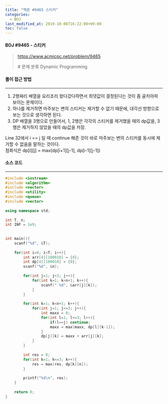 ```yaml
---
title: "백준 #9465 스티커"
categories: 
  - BOJ
last_modified_at: 2019-10-06T16:22:00+09:00
toc: false
---
```


#### BOJ #9465 - 스티커

> https://www.acmicpc.net/problem/9465
>
> \# 문제 분류
> Dynamic Programming



#### 풀이 접근 방법 

---

1. 2행짜리 배열을 요리조리 왔다갔다하면서 최댓값이 결정된다는 것이 좀 골치아파 보이는 문제이다.
2. 하나를 제거하면 마주보는 변의 스티커는 제거할 수 없기 때문에, 대각선 방향으로 보는 것으로 생각하면 된다.
3. DP 배열을 3행으로 만들어서, 1, 2행은 각각의 스티커를 제거했을 때의 dp값을, 3행은 제거하지 않았을 때의 dp값을 저장.

Line 32에서 i == j 일 때 continue 해준 것이 바로 마주보는 변의 스티커를 동시에 제거할 수 없음을 말하는 것이다.<br>점화식은 dp\[i][j] = max(dp\[i+1][j-1], dp\[i-1][j-1])



#### 소스 코드

---

``` c++
#include <iostream>
#include <algorithm>
#include <vector>
#include <utility>
#include <queue>
#include <vector>
 
using namespace std;
 
int T, n;
int INF = 1e9;
 
 
int main(){
    scanf("%d", &T);
 
    for(int i=0; i<T; i++){
        int arr[4][100010] = {0};
        int dp[4][100010] = {0};
        scanf("%d", &n);
 
        for(int j=1; j<3; j++){
            for(int k=1; k<n+1; k++){
                scanf(" %d", &arr[j][k]);
            }
        }
 
        for(int k=1; k<n+1; k++){
            for(int j=1; j<=3; j++){
                int maxx = 0;
                for(int l=1; l<=3; l++){
                    if(l==j) continue;
                    maxx = max(maxx, dp[l][k-1]);
                }
                dp[j][k] = maxx + arr[j][k];
            }
        }
 
        int res = 0;
        for(int k=1; k<=3; k++){
            res = max(res, dp[k][n]);
        }
 
        printf("%d\n", res);
    }
 
    return 0;
}
```

